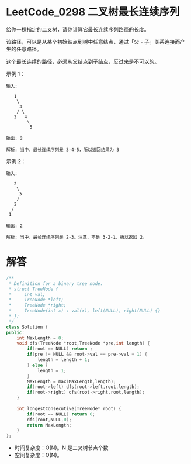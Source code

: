 # LeetCode_0298 二叉树最长连续序列

给你一棵指定的二叉树，请你计算它最长连续序列路径的长度。

该路径，可以是从某个初始结点到树中任意结点，通过「父 - 子」关系连接而产生的任意路径。

这个最长连续的路径，必须从父结点到子结点，反过来是不可以的。

示例 1：
```
输入:

   1
    \
     3
    / \
   2   4
        \
         5

输出: 3

解析: 当中，最长连续序列是 3-4-5，所以返回结果为 3
```

示例 2：
```
输入:

   2
    \
     3
    / 
   2    
  / 
 1

输出: 2 

解析: 当中，最长连续序列是 2-3。注意，不是 3-2-1，所以返回 2。
```

# 解答
```C++
/**
 * Definition for a binary tree node.
 * struct TreeNode {
 *     int val;
 *     TreeNode *left;
 *     TreeNode *right;
 *     TreeNode(int x) : val(x), left(NULL), right(NULL) {}
 * };
 */
class Solution {
public:
    int MaxLength = 0;
    void dfs(TreeNode *root,TreeNode *pre,int length) {
        if(root == NULL) return ;
        if(pre != NULL && root->val == pre->val + 1) {
            length = length + 1;
        } else {
            length = 1;
        }
        MaxLength = max(MaxLength,length);
        if(root->left) dfs(root->left,root,length);
        if(root->right) dfs(root->right,root,length);
    }
    
    int longestConsecutive(TreeNode* root) {
        if(root == NULL) return 0;
        dfs(root,NULL,0);
        return MaxLength;
    }
};
```
* 时间复杂度：O(N)。N 是二叉树节点个数
* 空间复杂度：O(N)。


